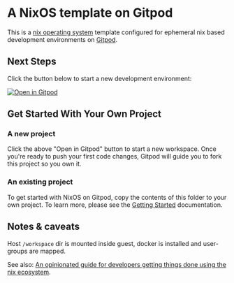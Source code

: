 # A NixOS template on Gitpod

This is a [nix operating system](https://nixos.org/) template configured for ephemeral nix based development environments on [Gitpod](https://www.gitpod.io/).

## Next Steps

Click the button below to start a new development environment:

[![Open in Gitpod](https://gitpod.io/button/open-in-gitpod.svg)](https://gitpod.io/#https://github.com/gitpod-io/template-nixos)

## Get Started With Your Own Project

### A new project

Click the above "Open in Gitpod" button to start a new workspace. Once you're ready to push your first code changes, Gitpod will guide you to fork this project so you own it.

### An existing project

To get started with NixOS on Gitpod, copy the contents of this folder to your own project. To learn more, please see the [Getting Started](https://www.gitpod.io/docs/getting-started) documentation.

## Notes & caveats

Host `/workspace` dir is mounted inside guest, docker is installed and user-groups are mapped.

See also: [An opinionated guide for developers getting things done using the nix ecosystem](https://nix.dev/).
